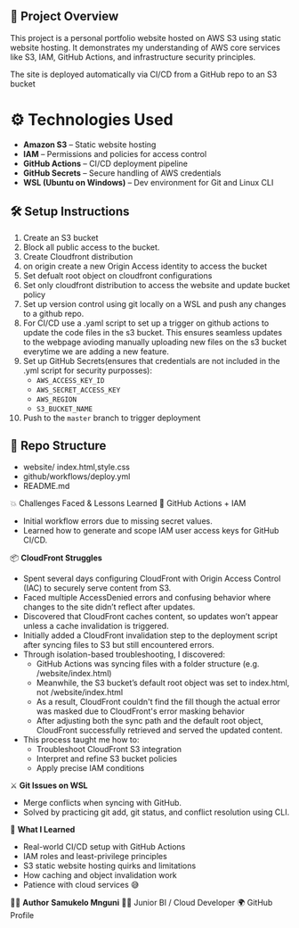 ## 📌 Project Overview

This project is a personal portfolio website hosted on AWS S3 using static website hosting. It demonstrates my understanding of AWS core services like S3, IAM, GitHub Actions, and infrastructure security principles.

The site is deployed automatically via CI/CD from a GitHub repo to an S3 bucket

# ⚙️ Technologies Used

- **Amazon S3** – Static website hosting
- **IAM** – Permissions and policies for access control
- **GitHub Actions** – CI/CD deployment pipeline
- **GitHub Secrets** – Secure handling of AWS credentials
- **WSL (Ubuntu on Windows)** – Dev environment for Git and Linux CLI

## 🛠️ Setup Instructions

1. Create an S3 bucket 
2. Block all public access to the bucket.
3. Create Cloudfront distribution
4. on origin create a new Origin Access identity to access the bucket
5. Set defualt root object on cloudfront configurations
6. Set only cloudfront distribution to access the website and update bucket policy
7. Set up version control using git locally on a WSL and push any changes to a github repo.
8. For CI/CD use a .yaml script to set up a trigger on github actions to update the
   code files in the s3 bucket. This ensures seamless updates to the webpage avioding
   manually uploading new files on the s3 bucket  everytime we are adding a new feature.
9. Set up GitHub Secrets(ensures that credentials are not included in the .yml script for security purposses):
    * `AWS_ACCESS_KEY_ID`
    * `AWS_SECRET_ACCESS_KEY`
    * `AWS_REGION`
    * `S3_BUCKET_NAME`
10. Push to the `master` branch to trigger deployment
  
## 📁 Repo Structure
* website/ index.html,style.css
* github/workflows/deploy.yml
* README.md

💥 Challenges Faced & Lessons Learned
🔐 GitHub Actions + IAM
 * Initial workflow errors due to missing secret values.
 * Learned how to generate and scope IAM user access keys for GitHub CI/CD.
 
📦 **CloudFront Struggles**
* Spent several days configuring CloudFront with Origin Access Control (IAC) to securely serve content from S3.
* Faced multiple AccessDenied errors and confusing behavior where changes to the site didn’t reflect after updates.
* Discovered that CloudFront caches content, so updates won’t appear unless a cache invalidation is triggered.
* Initially added a CloudFront invalidation step to the deployment script after syncing files to S3 but still encountered errors.
* Through isolation-based troubleshooting, I discovered:
   * GitHub Actions was syncing files with a folder structure (e.g. /website/index.html)
   * Meanwhile, the S3 bucket’s default root object was set to index.html, not /website/index.html
   *  As a result, CloudFront couldn't find the fill though the actual error was masked due to CloudFront's error masking behavior
   *  After adjusting both the sync path and the default root object, CloudFront successfully retrieved and served the updated content.
* This process taught me how to:
   * Troubleshoot CloudFront S3 integration
   * Interpret and refine S3 bucket policies
   * Apply precise IAM conditions
   
⚔️ **Git Issues on WSL**
* Merge conflicts when syncing with GitHub.
* Solved by practicing git add, git status, and conflict resolution using CLI.

🧠 **What I Learned**
* Real-world CI/CD setup with GitHub Actions
* IAM roles and least-privilege principles
* S3 static website hosting quirks and limitations
* How caching and object invalidation work
* Patience with cloud services 😅

🙋‍♂️ **Author**
**Samukelo Mnguni**
🧑‍💻 Junior BI / Cloud Developer
🌍 GitHub Profile
